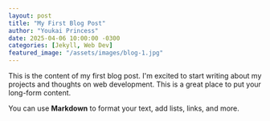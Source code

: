```yaml
---
layout: post
title: "My First Blog Post"
author: "Youkai Princess"
date: 2025-04-06 10:00:00 -0300
categories: [Jekyll, Web Dev]
featured_image: "/assets/images/blog-1.jpg"
---
```


This is the content of my first blog post. I'm excited to start writing about my projects and thoughts on web development. This is a great place to put your long-form content.

You can use **Markdown** to format your text, add lists, links, and more.

